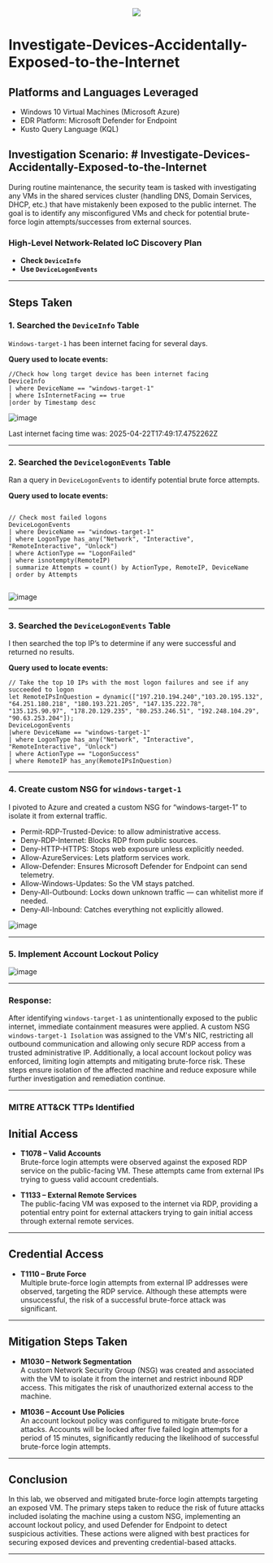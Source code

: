 <p align="center">
  <img src=https://github.com/user-attachments/assets/0b6c6771-5a16-42fa-aeb9-9b3525bcb707>

</p>


# Investigate-Devices-Accidentally-Exposed-to-the-Internet


## Platforms and Languages Leveraged
- Windows 10 Virtual Machines (Microsoft Azure)
- EDR Platform: Microsoft Defender for Endpoint
- Kusto Query Language (KQL)

##  Investigation Scenario: # Investigate-Devices-Accidentally-Exposed-to-the-Internet

During routine maintenance, the security team is tasked with investigating any VMs in the shared services cluster (handling DNS, Domain Services, DHCP, etc.) that have mistakenly been exposed to the public internet. The goal is to identify any misconfigured VMs and check for potential brute-force login attempts/successes from external sources.


### High-Level Network-Related IoC Discovery Plan

- **Check `DeviceInfo`** 
- **Use `DeviceLogonEvents`** 

---

## Steps Taken

### 1. Searched the `DeviceInfo` Table

`Windows-target-1` has been internet facing for several days.

**Query used to locate events:**

```kql
//Check how long target device has been internet facing
DeviceInfo
| where DeviceName == "windows-target-1"
| where IsInternetFacing == true
|order by Timestamp desc

```
![image](https://github.com/user-attachments/assets/d2752e30-c01a-4c1d-b449-bae7cfeae5a0)

Last internet facing time was: 2025-04-22T17:49:17.4752262Z

---

### 2. Searched the `DevicelogonEvents` Table

Ran a query in `DeviceLogonEvents` to identify potential brute force attempts.

**Query used to locate events:**

```kql

// Check most failed logons
DeviceLogonEvents
| where DeviceName == "windows-target-1"
| where LogonType has_any("Network", "Interactive", "RemoteInteractive", "Unlock")
| where ActionType == "LogonFailed"
| where isnotempty(RemoteIP)
| summarize Attempts = count() by ActionType, RemoteIP, DeviceName
| order by Attempts


```
![image](https://github.com/user-attachments/assets/d80f3f2c-d1db-483c-820d-faad5ecc6bf3)

---

### 3. Searched the `DeviceLogonEvents` Table

I then searched the top IP’s to determine if any were successful and returned no results.

**Query used to locate events:**

```kql
// Take the top 10 IPs with the most logon failures and see if any succeeded to logon
let RemoteIPsInQuestion = dynamic(["197.210.194.240","103.20.195.132", "64.251.180.218", "180.193.221.205", "147.135.222.78", "135.125.90.97", "178.20.129.235", "80.253.246.51", "192.248.104.29", "90.63.253.204"]);
DeviceLogonEvents
|where DeviceName == "windows-target-1"
| where LogonType has_any("Network", "Interactive", "RemoteInteractive", "Unlock")
| where ActionType == "LogonSuccess"
| where RemoteIP has_any(RemoteIPsInQuestion)
```
---

### 4. Create custom NSG for `windows-target-1`

I pivoted to Azure and created a custom NSG for “windows-target-1” to isolate it from external traffic.

- Permit-RDP-Trusted-Device: to allow administrative access.
- Deny-RDP-Internet: Blocks RDP from public sources.
- Deny-HTTP-HTTPS: Stops web exposure unless explicitly needed.
- Allow-AzureServices: Lets platform services work.
- Allow-Defender: Ensures Microsoft Defender for Endpoint can send telemetry.
- Allow-Windows-Updates: So the VM stays patched.
- Deny-All-Outbound: Locks down unknown traffic — can whitelist more if needed.
- Deny-All-Inbound: Catches everything not explicitly allowed.

![image](https://github.com/user-attachments/assets/c55d7730-c9cc-40ed-8e40-aa2551358768)




---

### 5. Implement Account Lockout Policy

![image](https://github.com/user-attachments/assets/25198a06-3d62-44aa-b7cf-d2f0855488ae)


---
### Response:

After identifying `windows-target-1` as unintentionally exposed to the public internet, immediate containment measures were applied. A custom NSG `windows-target-1 Isolation` was assigned to the VM's NIC, restricting all outbound communication and allowing only secure RDP access from a trusted administrative IP. Additionally, a local account lockout policy was enforced, limiting login attempts and mitigating brute-force risk. These steps ensure isolation of the affected machine and reduce exposure while further investigation and remediation continue.

---


### MITRE ATT&CK TTPs Identified

##  Initial Access
- **T1078 – Valid Accounts**  
  Brute-force login attempts were observed against the exposed RDP service on the public-facing VM. These attempts came from external IPs trying to guess valid account credentials.

- **T1133 – External Remote Services**  
  The public-facing VM was exposed to the internet via RDP, providing a potential entry point for external attackers trying to gain initial access through external remote services.

---

##  Credential Access
- **T1110 – Brute Force**  
  Multiple brute-force login attempts from external IP addresses were observed, targeting the RDP service. Although these attempts were unsuccessful, the risk of a successful brute-force attack was significant.

---

##  Mitigation Steps Taken
- **M1030 – Network Segmentation**  
  A custom Network Security Group (NSG) was created and associated with the VM to isolate it from the internet and restrict inbound RDP access. This mitigates the risk of unauthorized external access to the machine.

- **M1036 – Account Use Policies**  
  An account lockout policy was configured to mitigate brute-force attacks. Accounts will be locked after five failed login attempts for a period of 15 minutes, significantly reducing the likelihood of successful brute-force login attempts.



---

## Conclusion
In this lab, we observed and mitigated brute-force login attempts targeting an exposed VM. The primary steps taken to reduce the risk of future attacks included isolating the machine using a custom NSG, implementing an account lockout policy, and used Defender for Endpoint to detect suspicious activities. These actions were aligned with best practices for securing exposed devices and preventing credential-based attacks.


---

